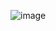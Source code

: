 ![image](https://user-images.githubusercontent.com/100826194/171985792-697e95e9-535b-4cdd-a920-7611e534feaf.png)
